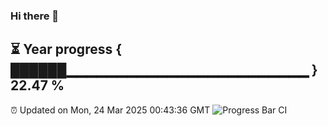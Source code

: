 ### Hi there 👋
⏳ Year progress { ██████▁▁▁▁▁▁▁▁▁▁▁▁▁▁▁▁▁▁▁▁▁▁▁▁ } 22.47 %
---
⏰ Updated on Mon, 24 Mar 2025 00:43:36 GMT
![Progress Bar CI](https://github.com/Moyi321/Moyi321/workflows/Progress%20Bar%20CI/badge.svg)
